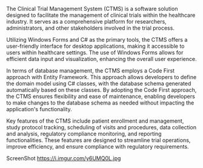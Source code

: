 The Clinical Trial Management System (CTMS) is a software solution designed to facilitate the management of clinical trials within the healthcare industry. It serves as a comprehensive platform for researchers, administrators, and other stakeholders involved in the trial process.

Utilizing Windows Forms and C# as the primary tools, the CTMS offers a user-friendly interface for desktop applications, making it accessible to users within healthcare settings. The use of Windows Forms allows for efficient data input and visualization, enhancing the overall user experience.

In terms of database management, the CTMS employs a Code First approach with Entity Framework. This approach allows developers to define the domain model using C# classes, with the database schema generated automatically based on these classes. By adopting the Code First approach, the CTMS ensures flexibility and ease of maintenance, enabling developers to make changes to the database schema as needed without impacting the application's functionality.

Key features of the CTMS include patient enrollment and management, study protocol tracking, scheduling of visits and procedures, data collection and analysis, regulatory compliance monitoring, and reporting functionalities. These features are designed to streamline trial operations, improve efficiency, and ensure compliance with regulatory requirements.


ScreenShot
https://i.imgur.com/y6UMQ0L.jpg
